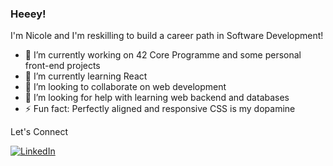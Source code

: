 ### Heeey!

I'm Nicole and I'm reskilling to build a career path in Software Development!

- 🔭 I’m currently working on 42 Core Programme and some personal front-end projects
- 🌱 I’m currently learning React
- 👯 I’m looking to collaborate on web development
- 🤔 I’m looking for help with learning web backend and databases 
- ⚡ Fun fact: Perfectly aligned and responsive CSS is my dopamine

Let's Connect

[![LinkedIn](https://img.shields.io/badge/-LinkedIn-0e76a8?style=flat-square&logo=linkedin&logoColor=white)](https://www.linkedin.com/in/nicole-chee-246b77194/)
